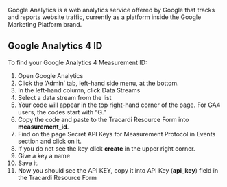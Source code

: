 Google Analytics is a web analytics service offered by Google that tracks and reports website traffic, currently as a
platform inside the Google Marketing Platform brand.

## Google Analytics 4 ID

To find your Google Analytics 4 Measurement ID:

1. Open Google Analytics
2. Click the ‘Admin’ tab, left-hand side menu, at the bottom.
3. In the left-hand column, click Data Streams
4. Select a data stream from the list
5. Your code will appear in the top right-hand corner of the page. For GA4 users, the codes start with “G.”
6. Copy the code and paste to the Tracardi Resource Form into __measurement_id__.
7. Find on the page Secret API Keys for Measurement Protocol in Events section and click on it.
8. If you do not see the key click __create__ in the upper right corner.
9. Give a key a name
10. Save it.
11. Now you should see the API KEY, copy it into API Key (__api_key__) field in the Tracardi Resource Form
